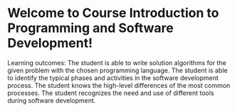 # Welcome to Course Introduction to Programming and Software Development!
Learning outcomes:
The student is able to write solution algorithms for the given problem with the chosen programming language. 
The student is able to identify the typical phases and activities in the software development process. 
The student knows the high-level differences of the most common processes. 
The student recognizes the need and use of different tools during software development.

